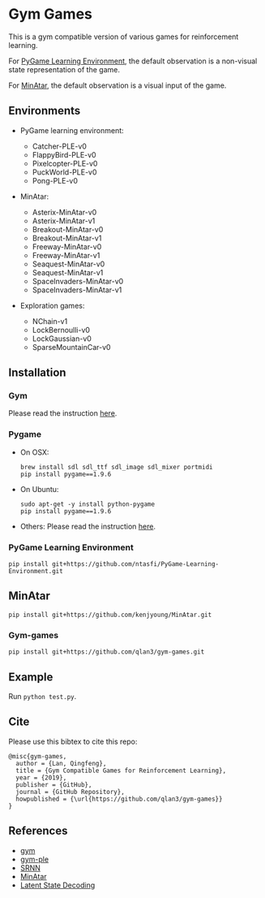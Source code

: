 # Gym Games

This is a gym compatible version of various games for reinforcement learning.

For [PyGame Learning Environment](https://pygame-learning-environment.readthedocs.io/en/latest/user/games.html), the default observation is a non-visual state representation of the game. 

For [MinAtar](https://github.com/kenjyoung/MinAtar), the default observation is a visual input of the game.

## Environments

- PyGame learning environment:
  - Catcher-PLE-v0
  - FlappyBird-PLE-v0
  - Pixelcopter-PLE-v0
  - PuckWorld-PLE-v0
  - Pong-PLE-v0

- MinAtar:
  - Asterix-MinAtar-v0
  - Asterix-MinAtar-v1
  - Breakout-MinAtar-v0
  - Breakout-MinAtar-v1
  - Freeway-MinAtar-v0
  - Freeway-MinAtar-v1
  - Seaquest-MinAtar-v0
  - Seaquest-MinAtar-v1
  - SpaceInvaders-MinAtar-v0
  - SpaceInvaders-MinAtar-v1

- Exploration games:
  - NChain-v1
  - LockBernoulli-v0
  - LockGaussian-v0
  - SparseMountainCar-v0

## Installation

### Gym

Please read the instruction [here](https://github.com/openai/gym).

### Pygame

- On OSX:

      brew install sdl sdl_ttf sdl_image sdl_mixer portmidi
      pip install pygame==1.9.6

- On Ubuntu:

      sudo apt-get -y install python-pygame
      pip install pygame==1.9.6

- Others: Please read the instruction [here](http://www.pygame.org/wiki/GettingStarted#Pygame%20Installation).

### PyGame Learning Environment

    pip install git+https://github.com/ntasfi/PyGame-Learning-Environment.git

## MinAtar

    pip install git+https://github.com/kenjyoung/MinAtar.git

### Gym-games

    pip install git+https://github.com/qlan3/gym-games.git

## Example

Run ``python test.py``.


## Cite

Please use this bibtex to cite this repo:

```
@misc{gym-games,
  author = {Lan, Qingfeng},
  title = {Gym Compatible Games for Reinforcement Learning},
  year = {2019},
  publisher = {GitHub},
  journal = {GitHub Repository},
  howpublished = {\url{https://github.com/qlan3/gym-games}}
}
```

## References

- [gym](https://github.com/openai/gym/tree/master/)
- [gym-ple](https://github.com/lusob/gym-ple)
- [SRNN](https://github.com/VincentLiu3/SRNN)
- [MinAtar](https://github.com/kenjyoung/MinAtar)
- [Latent State Decoding](https://github.com/microsoft/StateDecoding)